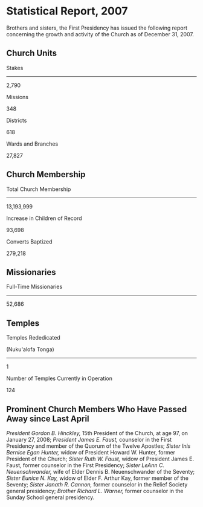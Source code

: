 # Statistical Report, 2007

Brothers and sisters, the First Presidency has issued the following report
concerning the growth and activity of the Church as of December 31, 2007.

## Church Units

Stakes  
  
---  
  
2,790  
  
Missions  
  
348  
  
Districts  
  
618  
  
Wards and Branches  
  
27,827  
  
## Church Membership

Total Church Membership  
  
---  
  
13,193,999  
  
Increase in Children of Record  
  
93,698  
  
Converts Baptized  
  
279,218  
  
## Missionaries

Full-Time Missionaries  
  
---  
  
52,686  
  
## Temples

Temples Rededicated

(Nuku'alofa Tonga)  
  
---  
  
1  
  
Number of Temples Currently in Operation  
  
124  
  
## Prominent Church Members Who Have Passed Away since Last April

_President Gordon B. Hinckley,_ 15th President of the Church, at age 97, on
January 27, 2008; _President James E. Faust,_ counselor in the First
Presidency and member of the Quorum of the Twelve Apostles; _Sister Inis
Bernice Egan Hunter,_ widow of President Howard W. Hunter, former President of
the Church; _Sister Ruth W. Faust,_ widow of President James E. Faust, former
counselor in the First Presidency; _Sister LeAnn C. Neuenschwander,_ wife of
Elder Dennis B. Neuenschwander of the Seventy; _Sister Eunice N. Kay,_ widow
of Elder F. Arthur Kay, former member of the Seventy; _Sister Janath R.
Cannon,_ former counselor in the Relief Society general presidency; _Brother
Richard L. Warner,_ former counselor in the Sunday School general presidency.

